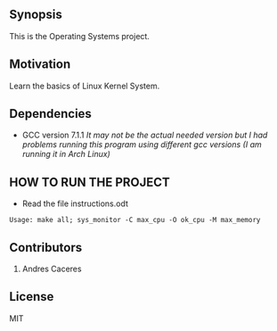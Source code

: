 ## Synopsis

This is the Operating Systems project.


## Motivation

Learn the basics of Linux Kernel System.

## Dependencies

 - GCC version 7.1.1 *It may not be the actual needed version but I had problems running this program using different gcc versions (I am running it in Arch Linux)*

## HOW TO RUN THE PROJECT

 - Read the file instructions.odt 

```
Usage: make all; sys_monitor -C max_cpu -O ok_cpu -M max_memory 
```

## Contributors

1. Andres Caceres

## License

MIT
